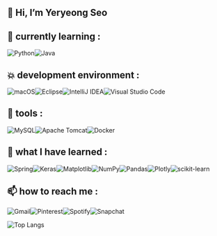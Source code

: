 ## 🍝 Hi, I’m Yeryeong Seo


## 🌱 currently learning :
![Python](https://img.shields.io/badge/python-3670A0?style=for-the-badge&logo=python&logoColor=ffdd54)![Java](https://img.shields.io/badge/java-%23ED8B00.svg?style=for-the-badge&logo=openjdk&logoColor=white)

## 💥 development environment :
![macOS](https://img.shields.io/badge/mac%20os-000000?style=for-the-badge&logo=macos&logoColor=F0F0F0)![Eclipse](https://img.shields.io/badge/Eclipse-FE7A16.svg?style=for-the-badge&logo=Eclipse&logoColor=white)![IntelliJ IDEA](https://img.shields.io/badge/IntelliJIDEA-000000.svg?style=for-the-badge&logo=intellij-idea&logoColor=white)![Visual Studio Code](https://img.shields.io/badge/Visual%20Studio%20Code-0078d7.svg?style=for-the-badge&logo=visual-studio-code&logoColor=white)

## 🍞 tools :
![MySQL](https://img.shields.io/badge/mysql-%2300f.svg?style=for-the-badge&logo=mysql&logoColor=white)![Apache Tomcat](https://img.shields.io/badge/apache%20tomcat-%23F8DC75.svg?style=for-the-badge&logo=apache-tomcat&logoColor=black)![Docker](https://img.shields.io/badge/docker-%230db7ed.svg?style=for-the-badge&logo=docker&logoColor=white)

## 🌽 what I have learned :
![Spring](https://img.shields.io/badge/spring-%236DB33F.svg?style=for-the-badge&logo=spring&logoColor=white)![Keras](https://img.shields.io/badge/Keras-%23D00000.svg?style=for-the-badge&logo=Keras&logoColor=white)![Matplotlib](https://img.shields.io/badge/Matplotlib-%23ffffff.svg?style=for-the-badge&logo=Matplotlib&logoColor=black)![NumPy](https://img.shields.io/badge/numpy-%23013243.svg?style=for-the-badge&logo=numpy&logoColor=white)![Pandas](https://img.shields.io/badge/pandas-%23150458.svg?style=for-the-badge&logo=pandas&logoColor=white)![Plotly](https://img.shields.io/badge/Plotly-%233F4F75.svg?style=for-the-badge&logo=plotly&logoColor=white)![scikit-learn](https://img.shields.io/badge/scikit--learn-%23F7931E.svg?style=for-the-badge&logo=scikit-learn&logoColor=white)

## 📫 how to reach me :
![Gmail](https://img.shields.io/badge/Gmail-D14836?style=for-the-badge&logo=gmail&logoColor=white)![Pinterest](https://img.shields.io/badge/Pinterest-%23E60023.svg?style=for-the-badge&logo=Pinterest&logoColor=white)![Spotify](https://img.shields.io/badge/Spotify-1ED760?style=for-the-badge&logo=spotify&logoColor=white)![Snapchat](https://img.shields.io/badge/Snapchat-%23FFFC00.svg?style=for-the-badge&logo=Snapchat&logoColor=white)

![Top Langs](https://github-readme-stats.vercel.app/api/top-langs/?username=anuraghazra&layout=compact)



